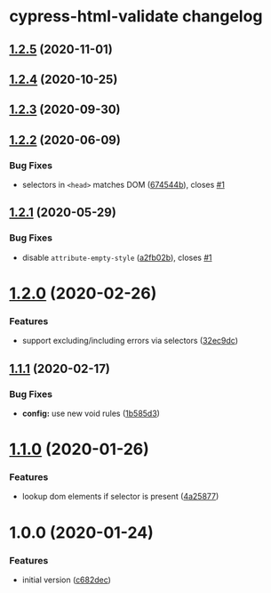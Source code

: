# cypress-html-validate changelog

## [1.2.5](https://gitlab.com/html-validate/cypress-html-validate/compare/v1.2.4...v1.2.5) (2020-11-01)

## [1.2.4](https://gitlab.com/html-validate/cypress-html-validate/compare/v1.2.3...v1.2.4) (2020-10-25)

## [1.2.3](https://gitlab.com/html-validate/cypress-html-validate/compare/v1.2.2...v1.2.3) (2020-09-30)

## [1.2.2](https://gitlab.com/html-validate/cypress-html-validate/compare/v1.2.1...v1.2.2) (2020-06-09)

### Bug Fixes

- selectors in `<head>` matches DOM ([674544b](https://gitlab.com/html-validate/cypress-html-validate/commit/674544bd369fd2f69540659aff65f0829df4f50e)), closes [#1](https://gitlab.com/html-validate/cypress-html-validate/issues/1)

## [1.2.1](https://gitlab.com/html-validate/cypress-html-validate/compare/v1.2.0...v1.2.1) (2020-05-29)

### Bug Fixes

- disable `attribute-empty-style` ([a2fb02b](https://gitlab.com/html-validate/cypress-html-validate/commit/a2fb02bc3832622987f3663e6f444b9f105148b8)), closes [#1](https://gitlab.com/html-validate/cypress-html-validate/issues/1)

# [1.2.0](https://gitlab.com/html-validate/cypress-html-validate/compare/v1.1.1...v1.2.0) (2020-02-26)

### Features

- support excluding/including errors via selectors ([32ec9dc](https://gitlab.com/html-validate/cypress-html-validate/commit/32ec9dc87db9c86909edb26961111117f7ff1e1d))

## [1.1.1](https://gitlab.com/html-validate/cypress-html-validate/compare/v1.1.0...v1.1.1) (2020-02-17)

### Bug Fixes

- **config:** use new void rules ([1b585d3](https://gitlab.com/html-validate/cypress-html-validate/commit/1b585d3110533981201c88b570649796e82c712a))

# [1.1.0](https://gitlab.com/html-validate/cypress-html-validate/compare/v1.0.0...v1.1.0) (2020-01-26)

### Features

- lookup dom elements if selector is present ([4a25877](https://gitlab.com/html-validate/cypress-html-validate/commit/4a25877f44038e506092340d438deac8b68c83c0))

# 1.0.0 (2020-01-24)

### Features

- initial version ([c682dec](https://gitlab.com/html-validate/cypress-html-validate/commit/c682decb0c05f4a99dccc6b2ccc01bdc2346977d))
